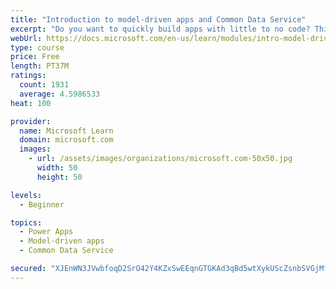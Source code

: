 ```yaml
---
title: "Introduction to model-driven apps and Common Data Service"
excerpt: "Do you want to quickly build apps with little to no code? This module will focus on the building blocks of Common Data Service and model-driven apps. These key components will help you build quick business apps in your organization."
webUrl: https://docs.microsoft.com/en-us/learn/modules/intro-model-driven-apps-common-data-service/
type: course
price: Free
length: PT37M
ratings:
  count: 1931
  average: 4.5986533
heat: 100

provider:
  name: Microsoft Learn
  domain: microsoft.com
  images:
    - url: /assets/images/organizations/microsoft.com-50x50.jpg
      width: 50
      height: 50

levels:
  - Beginner

topics:
  - Power Apps
  - Model-driven apps
  - Common Data Service

secured: "XJEnWN3JVwbfoqD2SrO42Y4KZxSwEEqnGTGKAd3qBd5wtXykUScZsnbSVGjMfZUKer6pw3cPUgn5qU7ZxHJVEL0/0nQrAXM7V+hjuLDJBr5aOGvTb02tIhLlxyiGgrrjLs9zOQ2tFHy9klKahmobs0tg18GBLvdrCS8OlIKRQ9bdLKL/hwoYswDo96+w0FUfdDgQ+1JqqR6Z4+OiYS/F5wnpoFar4VTlrBTk440bndC2cONbOne4HuGIHf1OCBxATbSWqwbVe/l2+HR1qV7TQwHug7BkIyxZHrYoGxBq2Y0gjIUXKaFzqs/Csv9IXLAW3M4eTduwRb3TDtJvseyCY143hzXPcctArFpHfArDeIGJmXm0waB95VH84Zbiec1mUhsWdU9xfLP3jgPmZ0cjlA==;TJti4fg7Mpp4izpwNGzOxQ=="
---
```


